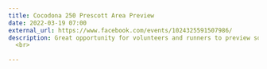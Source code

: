 ```yaml
---
title: Cocodona 250 Prescott Area Preview
date: 2022-03-19 07:00
external_url: https://www.facebook.com/events/1024325591507986/
description: Great opportunity for volunteers and runners to preview some of the Cocodona 250 Course. Friendly Pines Camp has graciously allowed us to park at the camp for the start of our run and we will follow the course through Prescott and out to Prescott Valley to the approximate location of the Iron King Aid Station. You can join us for all or part of the adventure. The approximate distance from Friendly Pines to Whiskey Row is 9 miles and then another 13 miles to Prescott Valley via the Iron King spur of the Peavine. We will work on a vehicle shuttle as we figure out who is participating. Call or text me at (928) 710-4096 with questions. We will plan to meet for food/drinks afterwards at a local watering hole. <br>
  <br>
  
---
```

